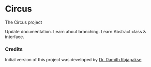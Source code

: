 # Circus

The Circus project

Update documentation.
Learn about branching.
Learn Abstract class & interface.

### Credits

Initial version of this project was developed by [Dr. Damith Rajapakse](https://github.com/damithc)
